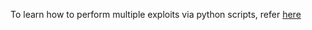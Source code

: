 To learn how to perform multiple exploits via python scripts, refer [here](https://www.opensourceforu.com/2016/11/python-programming-digital-forensics-security-analysis/)
